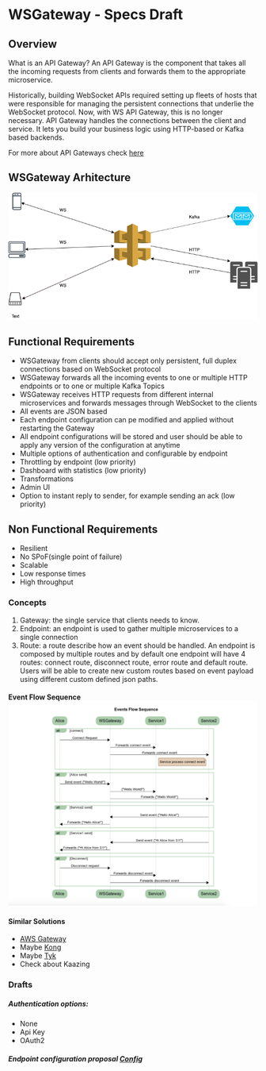 # WSGateway - Specs Draft

## Overview

What is an API Gateway? An API Gateway is the component that takes all the incoming requests from clients and forwards them to the appropriate microservice.

Historically, building WebSocket APIs required setting up fleets of hosts that were responsible for managing the persistent connections that underlie the WebSocket protocol. Now, with WS API Gateway, this is no longer necessary. API Gateway handles the connections between the client and service. It lets you build your business logic using HTTP-based or Kafka based backends.

For more about API Gateways check [here](https://microservices.io/patterns/apigateway.html)  

## WSGateway Arhitecture
![arhitecure](images/ws-gateway.png)

## Functional Requirements

- WSGateway from clients should accept only persistent, full duplex connections based on WebSocket protocol
- WSGateway forwards all the incoming events to one or multiple HTTP endpoints or to one or multiple Kafka Topics
- WSGateway receives HTTP requests from different internal microservices and forwards messages through WebSocket to the clients
- All events are JSON based
- Each endpoint configuration can pe modified and applied without restarting the Gateway 
- All endpoint configurations will be stored and user should be able to apply any version of the configuration at anytime
- Multiple options of authentication and configurable by endpoint
- Throttling by endpoint (low priority)
- Dashboard with statistics (low priority)
- Transformations
- Admin UI
- Option to instant reply to sender, for example sending an ack (low priority)

## Non Functional Requirements 
- Resilient
- No SPoF(single point of failure)
- Scalable
- Low response times
- High throughput

### Concepts 
1. Gateway: the single service that clients needs to know. 
2. Endpoint: an endpoint is used to gather multiple microservices to a single connection   
3. Route: a route describe how an event should be handled. An endpoint is composed by multiple routes and by default one endpoint will have 4 routes: connect route, disconnect route, error route and default route. Users will be able to create new custom routes based on event payload using different custom defined json paths.

#### Event Flow Sequence ![flow-sequence](images/event-flow-sequence.png)

#### Similar Solutions
- [AWS Gateway](https://aws.amazon.com/blogs/compute/announcing-websocket-apis-in-amazon-api-gateway/)
- Maybe [Kong](https://github.com/Kong/kong)
- Maybe [Tyk](https://tyk.io/api-gateway/open-source/)
- Check about Kaazing


### Drafts

##### Authentication options:
- None
- Api Key
- OAuth2

##### Endpoint configuration proposal [Config](api/endpoint-config-sample.json)

